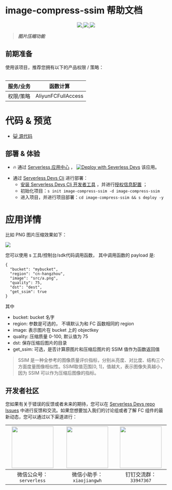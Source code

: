 # image-compress-ssim 帮助文档

<p align="center" class="flex justify-center">
    <a href="https://www.serverless-devs.com" class="ml-1">
    <img src="http://editor.devsapp.cn/icon?package=image-compress-ssim&type=packageType">
  </a>
  <a href="http://www.devsapp.cn/details.html?name=image-compress-ssim" class="ml-1">
    <img src="http://editor.devsapp.cn/icon?package=image-compress-ssim&type=packageVersion">
  </a>
  <a href="http://www.devsapp.cn/details.html?name=image-compress-ssim" class="ml-1">
    <img src="http://editor.devsapp.cn/icon?package=image-compress-ssim&type=packageDownload">
  </a>
</p>

<description>

> ***图片压缩功能***

</description>

<table>

## 前期准备
使用该项目，推荐您拥有以下的产品权限 / 策略：

| 服务/业务 | 函数计算 |     
| --- |  --- |   
| 权限/策略 | AliyunFCFullAccess |     


</table>

<codepre id="codepre">

# 代码 & 预览

- [:smiley_cat: 源代码](https://github.com/rsonghuster/image-compress-ssim)

        

</codepre>

<deploy>

## 部署 & 体验

<appcenter>

- :fire: 通过 [Serverless 应用中心](https://fcnext.console.aliyun.com/applications/create?template=image-compress-ssim) ，
[![Deploy with Severless Devs](https://img.alicdn.com/imgextra/i1/O1CN01w5RFbX1v45s8TIXPz_!!6000000006118-55-tps-95-28.svg)](https://fcnext.console.aliyun.com/applications/create?template=image-compress-ssim)  该应用。 

</appcenter>

- 通过 [Serverless Devs Cli](https://www.serverless-devs.com/serverless-devs/install) 进行部署：
    - [安装 Serverless Devs Cli 开发者工具](https://www.serverless-devs.com/serverless-devs/install) ，并进行[授权信息配置](https://www.serverless-devs.com/fc/config) ；
    - 初始化项目：`s init image-compress-ssim -d image-compress-ssim`   
    - 进入项目，并进行项目部署：`cd image-compress-ssim && s deploy -y`

</deploy>

<appdetail id="flushContent">

# 应用详情

比如 PNG 图片压缩效果如下：

![](http://image.editor.devsapp.cn/evBw7lh8ktv6xDBzSSzvjr1ykchAF9hG41gf1ek1sk8tr4355A/7bExa4bcCCEEC8BwatAb)

您可以使用 s 工具/控制台/sdk代码调用函数， 其中调用函数的 payload 是:

```
{
  "bucket": "mybucket",
  "region": "cn-hangzhou",
  "image": "src/a.png",
  "quality": 75,
  "dst": "dest",
  "get_ssim": true
}
```

其中 

- bucket: bucket 名字
- region: 参数是可选的， 不填默认为和 FC 函数相同的 region
- image: 表示图片在 bucket 上的 objectkey
- quality: 压缩质量 0-100, 默认值为 75
- dst: 保存压缩后图片的目录
- get_ssim: 可选，是否计算原图片和压缩后图片的 SSIM 值作为函数返回值
  
> SSIM 是一种全参考的图像质量评价指标，分别从亮度、对比度、结构三个方面度量图像相似性。SSIM取值范围[0, 1]，值越大，表示图像失真越小， 因为 SSIM 可以作为压缩后图像的指标。


</appdetail>

<devgroup>

## 开发者社区

您如果有关于错误的反馈或者未来的期待，您可以在 [Serverless Devs repo Issues](https://github.com/serverless-devs/serverless-devs/issues) 中进行反馈和交流。如果您想要加入我们的讨论组或者了解 FC 组件的最新动态，您可以通过以下渠道进行：

<p align="center">

| <img src="https://serverless-article-picture.oss-cn-hangzhou.aliyuncs.com/1635407298906_20211028074819117230.png" width="130px" > | <img src="https://serverless-article-picture.oss-cn-hangzhou.aliyuncs.com/1635407044136_20211028074404326599.png" width="130px" > | <img src="https://serverless-article-picture.oss-cn-hangzhou.aliyuncs.com/1635407252200_20211028074732517533.png" width="130px" > |
|--- | --- | --- |
| <center>微信公众号：`serverless`</center> | <center>微信小助手：`xiaojiangwh`</center> | <center>钉钉交流群：`33947367`</center> | 

</p>

</devgroup>
